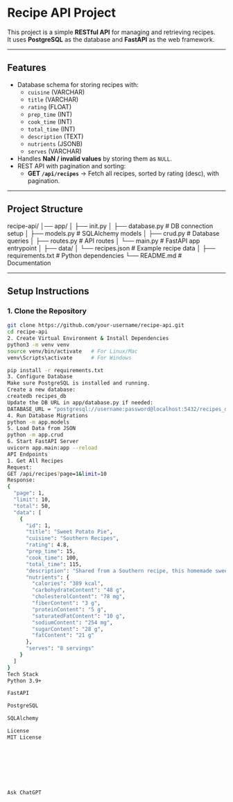 # Recipe API Project

This project is a simple **RESTful API** for managing and retrieving recipes.  
It uses **PostgreSQL** as the database and **FastAPI** as the web framework.

---

## Features

- Database schema for storing recipes with:
  - `cuisine` (VARCHAR)
  - `title` (VARCHAR)
  - `rating` (FLOAT)
  - `prep_time` (INT)
  - `cook_time` (INT)
  - `total_time` (INT)
  - `description` (TEXT)
  - `nutrients` (JSONB)
  - `serves` (VARCHAR)
- Handles **NaN / invalid values** by storing them as `NULL`.
- REST API with pagination and sorting:
  - **GET `/api/recipes`** → Fetch all recipes, sorted by rating (desc), with pagination.

---

## Project Structure

recipe-api/
│── app/
│ ├── init.py
│ ├── database.py # DB connection setup
│ ├── models.py # SQLAlchemy models
│ ├── crud.py # Database queries
│ ├── routes.py # API routes
│ └── main.py # FastAPI app entrypoint
│
├── data/
│ └── recipes.json # Example recipe data
│
├── requirements.txt # Python dependencies
└── README.md # Documentation

---

## Setup Instructions

### 1. Clone the Repository
```bash
git clone https://github.com/your-username/recipe-api.git
cd recipe-api
2. Create Virtual Environment & Install Dependencies
python3 -m venv venv
source venv/bin/activate   # For Linux/Mac
venv\Scripts\activate      # For Windows

pip install -r requirements.txt
3. Configure Database
Make sure PostgreSQL is installed and running.
Create a new database:
createdb recipes_db
Update the DB URL in app/database.py if needed:
DATABASE_URL = "postgresql://username:password@localhost:5432/recipes_db"
4. Run Database Migrations
python -m app.models
5. Load Data from JSON
python -m app.crud
6. Start FastAPI Server
uvicorn app.main:app --reload
API Endpoints
1. Get All Recipes
Request:
GET /api/recipes?page=1&limit=10
Response:
{
  "page": 1,
  "limit": 10,
  "total": 50,
  "data": [
    {
      "id": 1,
      "title": "Sweet Potato Pie",
      "cuisine": "Southern Recipes",
      "rating": 4.8,
      "prep_time": 15,
      "cook_time": 100,
      "total_time": 115,
      "description": "Shared from a Southern recipe, this homemade sweet potato pie...",
      "nutrients": {
        "calories": "389 kcal",
        "carbohydrateContent": "48 g",
        "cholesterolContent": "78 mg",
        "fiberContent": "3 g",
        "proteinContent": "5 g",
        "saturatedFatContent": "10 g",
        "sodiumContent": "254 mg",
        "sugarContent": "28 g",
        "fatContent": "21 g"
      },
      "serves": "8 servings"
    }
  ]
}
Tech Stack
Python 3.9+

FastAPI

PostgreSQL

SQLAlchemy

License
MIT License








Ask ChatGPT
